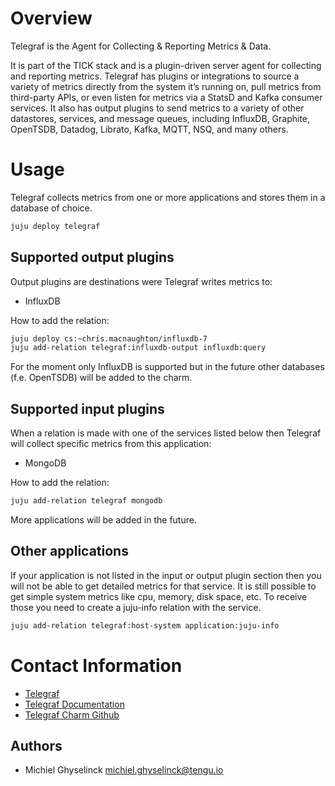 # Overview

Telegraf is the Agent for Collecting & Reporting Metrics & Data.

It is part of the TICK stack and is a plugin-driven server agent for collecting and reporting metrics. Telegraf has plugins or integrations to source a variety of metrics directly from the system it’s running on, pull metrics from third-party APIs, or even listen for metrics via a StatsD and Kafka consumer services. It also has output plugins to send metrics to a variety of other datastores, services, and message queues, including InfluxDB, Graphite, OpenTSDB, Datadog, Librato, Kafka, MQTT, NSQ, and many others.

# Usage

Telegraf collects metrics from one or more applications and stores them in a database of choice.
```sh
juju deploy telegraf
```
## Supported output plugins
Output plugins are destinations were Telegraf writes metrics to:
- InfluxDB

How to add the relation:
```sh
juju deploy cs:~chris.macnaughton/influxdb-7
juju add-relation telegraf:influxdb-output influxdb:query
```
 For the moment only InfluxDB is supported but in the future other databases (f.e. OpenTSDB) will be added to the charm.

## Supported input plugins
When a relation is made with one of the services listed below then Telegraf will collect specific metrics from this application:

- MongoDB

How to add the relation:
```sh
juju add-relation telegraf mongodb
```
More applications will be added in the future.

## Other applications
If your application is not listed in the input or output plugin section then you will not be able to get detailed metrics for that service. It is still possible to get simple system metrics like cpu, memory, disk space, etc. To receive those you need to create a juju-info relation with the service.
```sh
juju add-relation telegraf:host-system application:juju-info
```


# Contact Information
- [Telegraf]
- [Telegraf Documentation]
- [Telegraf Charm Github]
## Authors
- Michiel Ghyselinck <michiel.ghyselinck@tengu.io>

[telegraf documentation]: https://docs.influxdata.com/telegraf/v1.5/
[telegraf charm github]: https://github.com/tengu-team/layer-telegraf
[telegraf]: https://www.influxdata.com/time-series-platform/telegraf/
